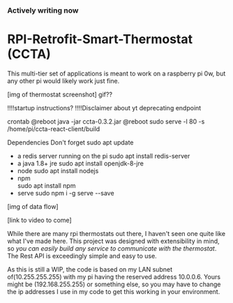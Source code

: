 ### Actively writing now

# RPI-Retrofit-Smart-Thermostat (CCTA)
This multi-tier set of applications is meant to work on a raspberry pi 0w, but any other pi would likely work just fine.

[img of thermostat screenshot] gif??

!!!!startup instructions?
!!!!Disclaimer about yt deprecating endpoint

crontab
@reboot java -jar ccta-0.3.2.jar
@reboot sudo serve -l 80 -s /home/pi/ccta-react-client/build



Dependencies
 Don't forget       sudo apt update
  - a redis server running on the pi
      sudo apt install redis-server
  - a java 1.8+ jre
      sudo apt install openjdk-8-jre
  - node
  	  sudo apt install nodejs
  - npm	  
  	  sudo apt install npm
  - serve
  	  sudo npm i -g serve --save

[img of data flow]

[link to video to come]

While there are many rpi thermostats out there, I haven't seen one quite like what I've made here. This project was designed with extensibility in mind, so *you can easily build any service to communicate with the thermostat*. The Rest API is exceedingly simple and easy to use.

As this is still a WIP, the code is based on my LAN subnet of(10.255.255.255) with my pi having the reserved address 10.0.0.6. Yours might be (192.168.255.255) or something else, so you may have to change the ip addresses I use in my code to get this working in your environment.

